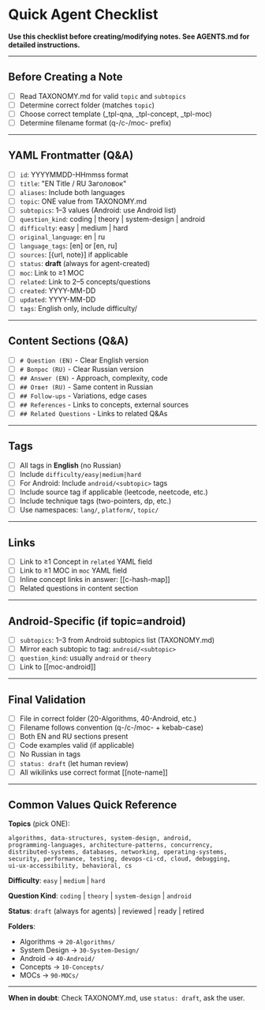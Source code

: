 # Quick Agent Checklist

**Use this checklist before creating/modifying notes. See AGENTS.md for detailed instructions.**

---

## Before Creating a Note

- [ ] Read TAXONOMY.md for valid `topic` and `subtopics`
- [ ] Determine correct folder (matches `topic`)
- [ ] Choose correct template (_tpl-qna, _tpl-concept, _tpl-moc)
- [ ] Determine filename format (q-/c-/moc- prefix)

---

## YAML Frontmatter (Q&A)

- [ ] `id`: YYYYMMDD-HHmmss format
- [ ] `title`: "EN Title / RU Заголовок"
- [ ] `aliases`: Include both languages
- [ ] `topic`: ONE value from TAXONOMY.md
- [ ] `subtopics`: 1–3 values (Android: use Android list)
- [ ] `question_kind`: coding | theory | system-design | android
- [ ] `difficulty`: easy | medium | hard
- [ ] `original_language`: en | ru
- [ ] `language_tags`: [en] or [en, ru]
- [ ] `sources`: [{url, note}] if applicable
- [ ] `status`: **draft** (always for agent-created)
- [ ] `moc`: Link to ≥1 MOC
- [ ] `related`: Link to 2–5 concepts/questions
- [ ] `created`: YYYY-MM-DD
- [ ] `updated`: YYYY-MM-DD
- [ ] `tags`: English only, include difficulty/<level>

---

## Content Sections (Q&A)

- [ ] `# Question (EN)` - Clear English version
- [ ] `# Вопрос (RU)` - Clear Russian version
- [ ] `## Answer (EN)` - Approach, complexity, code
- [ ] `## Ответ (RU)` - Same content in Russian
- [ ] `## Follow-ups` - Variations, edge cases
- [ ] `## References` - Links to concepts, external sources
- [ ] `## Related Questions` - Links to related Q&As

---

## Tags

- [ ] All tags in **English** (no Russian)
- [ ] Include `difficulty/easy|medium|hard`
- [ ] For Android: Include `android/<subtopic>` tags
- [ ] Include source tag if applicable (leetcode, neetcode, etc.)
- [ ] Include technique tags (two-pointers, dp, etc.)
- [ ] Use namespaces: `lang/`, `platform/`, `topic/`

---

## Links

- [ ] Link to ≥1 Concept in `related` YAML field
- [ ] Link to ≥1 MOC in `moc` YAML field
- [ ] Inline concept links in answer: [[c-hash-map]]
- [ ] Related questions in content section

---

## Android-Specific (if topic=android)

- [ ] `subtopics`: 1–3 from Android subtopics list (TAXONOMY.md)
- [ ] Mirror each subtopic to tag: `android/<subtopic>`
- [ ] `question_kind`: usually `android` or `theory`
- [ ] Link to [[moc-android]]

---

## Final Validation

- [ ] File in correct folder (20-Algorithms, 40-Android, etc.)
- [ ] Filename follows convention (q-/c-/moc- + kebab-case)
- [ ] Both EN and RU sections present
- [ ] Code examples valid (if applicable)
- [ ] No Russian in tags
- [ ] `status: draft` (let human review)
- [ ] All wikilinks use correct format [[note-name]]

---

## Common Values Quick Reference

**Topics** (pick ONE):
```
algorithms, data-structures, system-design, android,
programming-languages, architecture-patterns, concurrency,
distributed-systems, databases, networking, operating-systems,
security, performance, testing, devops-ci-cd, cloud, debugging,
ui-ux-accessibility, behavioral, cs
```

**Difficulty**: `easy` | `medium` | `hard`

**Question Kind**: `coding` | `theory` | `system-design` | `android`

**Status**: `draft` (always for agents) | reviewed | ready | retired

**Folders**:
- Algorithms → `20-Algorithms/`
- System Design → `30-System-Design/`
- Android → `40-Android/`
- Concepts → `10-Concepts/`
- MOCs → `90-MOCs/`

---

**When in doubt**: Check TAXONOMY.md, use `status: draft`, ask the user.
